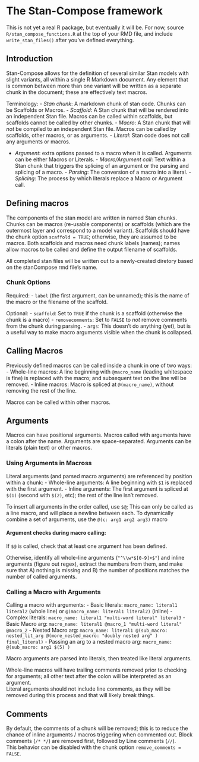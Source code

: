 
<!-- README.md is generated from README.Rmd. Please edit that file -->

# The Stan-Compose framework

This is not yet a real R package, but eventually it will be. For now,
source `R/stan_compose_functions.R` at the top of your RMD file, and
include `write_stan_files()` after you’ve defined everything.

## Introduction

Stan-Compose allows for the definition of several similar Stan models
with slight variants, all within a single R Markdown document. Any
element that is common between more than one variant will be written as
a separate chunk in the document; these are effectively text macros.

Terminology: - *Stan chunk*: A markdown chunk of stan code. Chunks can
be Scaffolds or Macros. - *Scaffold*: A Stan chunk that will be rendered
into an independent Stan file. Macros can be called within scaffolds,
but scaffolds cannot be called by other chunks. - *Macro*: A Stan chunk
that will *not* be compiled to an independent Stan file. Macros can be
called by scaffolds, other macros, or as arguments. - *Literal*: Stan
code does not call any arguments or macros.  
- *Argument*: extra options passed to a macro when it is called.
Arguments can be either Macros or Literals. - *Macro/Argument call*:
Text within a Stan chunk that triggers the splicing of an argument or
the parsing and splicing of a macro. - *Parsing*: The conversion of a
macro into a literal. - *Splicing*: The process by which literals
replace a Macro or Argument call.

## Defining macros

The components of the stan model are written in named Stan chunks.
Chunks can be macros (re-usable components) or scaffolds (which are the
outermost layer and correspond to a model variant). Scaffolds should
have the chunk option `scaffold = TRUE`; otherwise, they are assumed to
be macros. Both scaffolds and macros need chunk labels (names); names
allow macros to be called and define the output filename of scaffolds.

All completed stan files will be written out to a newly-created diretory
based on the stanCompose rmd file’s name.

### Chunk Options

Required: - `label` (the first argument, can be unnamed); this is the
name of the macro or the filename of the scaffold.

Optional: - `scaffold`: Set to `TRUE` if the chunk is a scaffold
(otherwise the chunk is a macro) - `removecomments`: Set to `FALSE` to
*not* remove comments from the chunk during parsing. - `args`: This
doesn’t do anything (yet), but is a useful way to make macro arguments
visible when the chunk is collapsed.

## Calling Macros

Previously defined macros can be called inside a chunk in one of two
ways: - Whole-line macros: A line beginning with `@macro_name` (leading
whitespace is fine) is replaced with the macro; and subsequent text on
the line will be removed. - Inline macros: Macro is spliced at
`@(macro_name)`, without removing the rest of the line.

Macros can be called within other macros.

## Arguments

Macros can have positional arguments. Macros called with arguments have
a colon after the name. Arguments are space-separated. Arguments can be
literals (plain text) or other macros.

### Using Arguments in Macross

Literal arguments (and parsed macro arguments) are referenced by
position within a chunk: - Whole-line arguments: A line beginning with
`$1` is replaced with the first argument. - Inline arguments: The first
argument is spliced at `$(1)` (second with `$(2)`, etc); the rest of the
line isn’t removed.

To insert all arguments in the order called, use `$@`; This can only be
called as a line macro, and will place a newline between each. To
dynamically combine a set of arguments, use the `@(c: arg1 arg2 arg3)`
macro

#### Argument checks during macro calling:

If `$@` is called, check that at least one argument has been defined.

Otherwise, identify all whole-line arguments (`"^\\w*$[0-9]+$"`) and
inline arguments (figure out regex), extract the numbers from them, and
make sure that A) nothing is missing and B) the number of positions
matches the number of called arguments.

### Calling a Macro with Arguments

Calling a macro with arguments: - Basic literals:
`macro_name: literal1 literal2` (whole line) or
`@(macro_name: literal1 literal2)` (inline) - Complex literals:
`macro_name: literal1 "multi-word literal" literal3` - Basic Macro arg:
`macro_name: literal1 @macro_1 "multi-word literal" @macro_2` - Nested
Macro arg:
`macro_name: literal1 @(sub_macro: nested_lit_arg @(more_nested_macro: "doubly nested arg" ) final_literal)` -
Passing an arg to a nested macro arg:
`macro_name: @(sub_macro: arg1 $(5) )`

Macro arguments are parsed into literals, then treated like literal
arguments.

Whole-line macros will have trailing comments removed prior to checking
for arguments; all other text after the colon will be interpreted as an
argument.  
Literal arguments should not include line comments, as they will be
removed during this process and that will likely break things.

## Comments

By default, the comments of a chunk will be removed; this is to reduce
the chance of inline arguments / macros triggering when commented out.
Block comments (`/* */`) are removed first, followed by Line comments
(`//`).  
This behavior can be disabled with the chunk option
`remove_comments = FALSE`.

<!-- ## TODO List: -->
<!-- 1. ERROR: Including two @() calls on the same line doesn't seem to work.  Test case is the arguments calling @(fit_ode_common_args); if it's on the same line as @(sim_fit_ode_common_args), it doesn't get replaced. -->
<!-- 2. Make a rendering target for stan_compose documents. -->
<!-- 3. Add tests for the rendering/engine functions. -->
<!-- 4. Make into a package. -->
